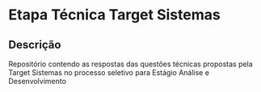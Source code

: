 # Etapa Técnica Target Sistemas

## Descrição
Repositório contendo as respostas das questões técnicas propostas pela Target Sistemas no processo seletivo para Estágio Análise e Desenvolvimento
